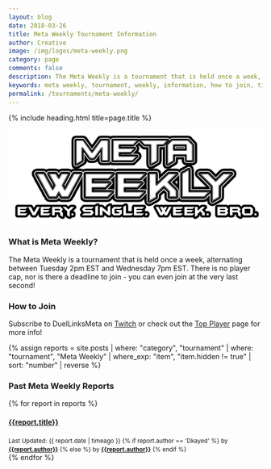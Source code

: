 ```yaml
---
layout: blog
date: 2018-03-26
title: Meta Weekly Tournament Information
author: Creative
image: /img/logos/meta-weekly.png
category: page
comments: false
description: The Meta Weekly is a tournament that is held once a week, alternating between Tuesday 2pm EST and Wednesday 7pm EST. There is no player cap, nor is there a deadline to join. You can even join at the very last second! Read up on how to join the meta weekly here.
keywords: meta weekly, tournament, weekly, information, how to join, time, rules, reports
permalink: /tournaments/meta-weekly/
---
```


{% include heading.html title=page.title %}

![](/img/logos/meta-weekly.png)

### What is Meta Weekly?
The Meta Weekly is a tournament that is held once a week, alternating between Tuesday 2pm EST and Wednesday 7pm EST. There is no player cap, nor is there a deadline to join - you can even join at the very last second!

### How to Join
Subscribe to DuelLinksMeta on [Twitch](https://www.twitch.tv/duellinksmeta) or check out the [Top Player](/discord/) page for more info!
  
{% assign reports = site.posts | where: "category", "tournament" | where: "tournament", "Meta Weekly" | where_exp: "item", "item.hidden != true" | sort: "number" | reverse %}

<div class="section">
    <h3>Past Meta Weekly Reports</h3>
    <div class="row card-collection">
        {% for report in reports %}
            <div class="col-sm-6 col-12 card-deck">  
                <div class="card">
                    <div class="card-block text-white">
                    <a href="{{report.url}}">
                        <h4 class="card-title">{{report.title}}</h4>
                    </a>
                    <div class="text-white">
                        <small class="text-muted">Last Updated: {{ report.date | timeago }}
                        {% if report.author == 'Dkayed' %}
                        by <b><a class="text-danger" href="/authors/{{report.author}}">{{report.author}}</a></b> {% else %}
                        by <b><a class="text-warning" href="/authors/{{report.author}}">{{report.author}}</a></b> {% endif %}
                        </small>
                    </div>
                    </div>
                </div>
            </div>
        {% endfor %}
    </div>     
</div>
